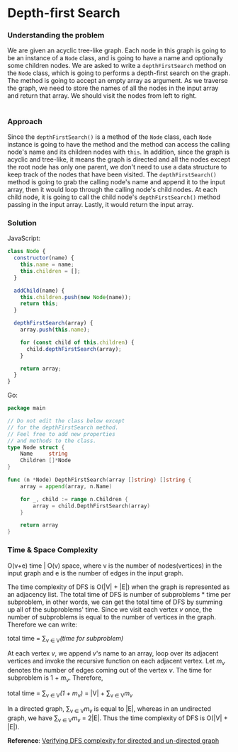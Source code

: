 # Depth-first Search

### Understanding the problem

We are given an acyclic tree-like graph. Each node in this graph is going to be an instance of a `Node` class, and is going to have a name and optionally some children nodes. We are asked to write a `depthFirstSearch` method on the `Node` class, which is going to performs a depth-first search on the graph. The method is going to accept an empty array as argument. As we traverse the graph, we need to store the names of all the nodes in the input array and return that array. We should visit the nodes from left to right.

#

### Approach

Since the `depthFirstSearch()` is a method of the `Node` class, each `Node` instance is going to have the method and the method can access the calling node's name and its children nodes with `this`. In addition, since the graph is acyclic and tree-like, it means the graph is directed and all the nodes except the root node has only one parent, we don't need to use a data structure to keep track of the nodes that have been visited. The `depthFirstSearch()` method is going to grab the calling node's name and append it to the input array, then it would loop through the calling node's child nodes. At each child node, it is going to call the child node's `depthFirstSearch()` method passing in the input array. Lastly, it would return the input array.

### Solution

JavaScript:

```js
class Node {
  constructor(name) {
    this.name = name;
    this.children = [];
  }

  addChild(name) {
    this.children.push(new Node(name));
    return this;
  }

  depthFirstSearch(array) {
    array.push(this.name);

    for (const child of this.children) {
      child.depthFirstSearch(array);
    }

    return array;
  }
}
```

Go:

```go
package main

// Do not edit the class below except
// for the depthFirstSearch method.
// Feel free to add new properties
// and methods to the class.
type Node struct {
	Name     string
	Children []*Node
}

func (n *Node) DepthFirstSearch(array []string) []string {
	array = append(array, n.Name)

	for _, child := range n.Children {
		array = child.DepthFirstSearch(array)
	}

	return array
}
```

### Time & Space Complexity

O(v+e) time | O(v) space, where v is the number of nodes(vertices) in the input graph and e is the number of edges in the input graph.

The time complexity of DFS is O(|V| + |E|) when the graph is represented as an adjacency list. The total time of DFS is number of subproblems \* time per subproblem, in other words, we can get the total time of DFS by summing up all of the subproblems' time. Since we visit each vertex _v_ once, the number of subproblems is equal to the number of vertices in the graph. Therefore we can write:

total time = ∑<sub>v ∈ V</sub>_(time for subproblem)_

At each vertex _v_, we append _v_'s name to an array, loop over its adjacent vertices and invoke the recursive function on each adjacent vertex. Let _m<sub>v</sub>_ denotes the number of edges coming out of the vertex _v_. The time for subproblem is 1 + _m<sub>v</sub>_. Therefore,

total time = ∑<sub>v ∈ V</sub>_(1 + m<sub>v</sub>)_ = |V| + ∑<sub>v ∈ V</sub>_m<sub>v</sub>_

In a directed graph, ∑<sub>v ∈ V</sub>_m<sub>v</sub>_ is equal to |E|, whereas in an undirected graph, we have ∑<sub>v ∈ V</sub>_m<sub>v</sub>_ = 2|E|. Thus the time complexity of DFS is O(|V| + |E|).

**Reference**: [Verifying DFS complexity for directed and un-directed graph](https://stackoverflow.com/questions/24024331/verifying-dfs-complexity-for-directed-and-un-directed-graph)
